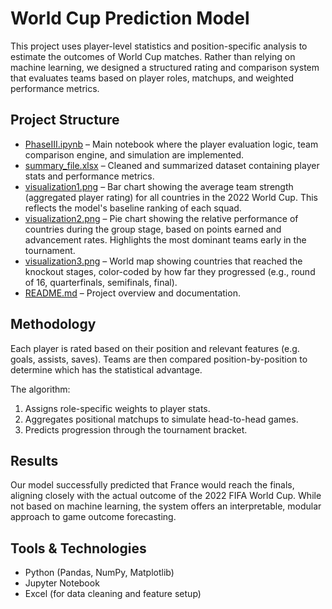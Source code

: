 # World Cup Prediction Model

This project uses player-level statistics and position-specific analysis to estimate the outcomes of World Cup matches. Rather than relying on machine learning, we designed a structured rating and comparison system that evaluates teams based on player roles, matchups, and weighted performance metrics.

## Project Structure

- [PhaseIII.ipynb](./PhaseIII.ipynb) – Main notebook where the player evaluation logic, team comparison engine, and simulation are implemented.
- [summary_file.xlsx](./summary_file.xlsx) – Cleaned and summarized dataset containing player stats and performance metrics.
- [visualization1.png](./visualization1.png) – Bar chart showing the average team strength (aggregated player rating) for all countries in the 2022 World Cup. This reflects the model's baseline ranking of each squad.
- [visualization2.png](./visualization2.png) – Pie chart showing the relative performance of countries during the group stage, based on points earned and advancement rates. Highlights the most dominant teams early in the tournament.
- [visualization3.png](./visualization3.png) – World map showing countries that reached the knockout stages, color-coded by how far they progressed (e.g., round of 16, quarterfinals, semifinals, final).
- [README.md](./README.md) – Project overview and documentation.


## Methodology

Each player is rated based on their position and relevant features (e.g. goals, assists, saves). Teams are then compared position-by-position to determine which has the statistical advantage.

The algorithm:
1. Assigns role-specific weights to player stats.
2. Aggregates positional matchups to simulate head-to-head games.
3. Predicts progression through the tournament bracket.

## Results

Our model successfully predicted that France would reach the finals, aligning closely with the actual outcome of the 2022 FIFA World Cup. While not based on machine learning, the system offers an interpretable, modular approach to game outcome forecasting.

## Tools & Technologies

- Python (Pandas, NumPy, Matplotlib)
- Jupyter Notebook
- Excel (for data cleaning and feature setup)


